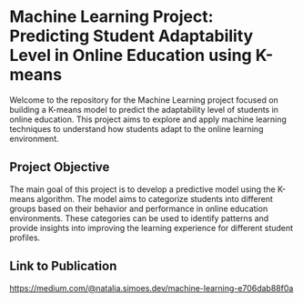 # Machine Learning Project: Predicting Student Adaptability Level in Online Education using K-means

Welcome to the repository for the Machine Learning project focused on building a K-means model to predict the adaptability level of students in online education. This project aims to explore and apply machine learning techniques to understand how students adapt to the online learning environment.

## Project Objective

The main goal of this project is to develop a predictive model using the K-means algorithm. The model aims to categorize students into different groups based on their behavior and performance in online education environments. These categories can be used to identify patterns and provide insights into improving the learning experience for different student profiles.

## Link to Publication

https://medium.com/@natalia.simoes.dev/machine-learning-e706dab88f0a
